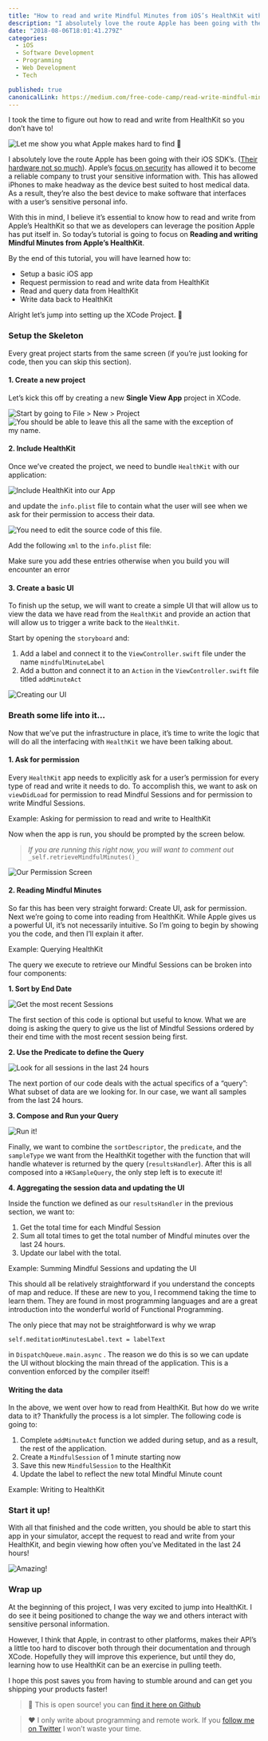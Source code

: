 ```yaml
---
title: "How to read and write Mindful Minutes from iOS’s HealthKit with Swift"
description: "I absolutely love the route Apple has been going with their iOS SDK’s. (Their hardware not so much). Apple’s focus on security has allowed it to become a reliable company to trust your sensitive…"
date: "2018-08-06T18:01:41.279Z"
categories: 
  - iOS
  - Software Development
  - Programming
  - Web Development
  - Tech

published: true
canonicalLink: https://medium.com/free-code-camp/read-write-mindful-minutes-from-healthkit-with-swift-232b65118fe2
---
```


I took the time to figure out how to read and write from HealthKit so you don’t have to!

![Let me show you what Apple makes hard to find 🔎](./asset-1.png)

I absolutely love the route Apple has been going with their iOS SDK’s. ([Their hardware not so much](https://twitter.com/bnchrch/status/995519114318725120)). Apple’s [focus on security](https://www.theguardian.com/technology/2016/jun/15/apple-fbi-file-encryption-wwdc) has allowed it to become a reliable company to trust your sensitive information with. This has allowed iPhones to make headway as the device best suited to host medical data. As a result, they’re also the best device to make software that interfaces with a user’s sensitive personal info.

With this in mind, I believe it’s essential to know how to read and write from Apple’s HealthKit so that we as developers can leverage the position Apple has put itself in. So today’s tutorial is going to focus on **Reading and writing Mindful Minutes from Apple’s HealthKit**.

By the end of this tutorial, you will have learned how to:

-   Setup a basic iOS app
-   Request permission to read and write data from HealthKit
-   Read and query data from HealthKit
-   Write data back to HealthKit

Alright let’s jump into setting up the XCode Project. 🚀

### Setup the Skeleton

Every great project starts from the same screen (if you’re just looking for code, then you can skip this section).

#### 1\. Create a new project

Let’s kick this off by creating a new **Single View App** project in XCode.

![Start by going to File > New > `Project`](./asset-2.png)![You should be able to leave this all the same with the exception of my name.](./asset-3.png)

#### 2\. Include HealthKit

Once we’ve created the project, we need to bundle `HealthKit` with our application:

![Include HealthKit into our App](./asset-4.png)

and update the `info.plist` file to contain what the user will see when we ask for their permission to access their data.

![You need to edit the source code of this file.](./asset-5.png)

Add the following `xml` to the `info.plist` file:

Make sure you add these entries otherwise when you build you will encounter an error

#### 3\. Create a basic UI

To finish up the setup, we will want to create a simple UI that will allow us to view the data we have read from the `HealthKit` and provide an action that will allow us to trigger a write back to the `HealthKit`.

Start by opening the `storyboard` and:

1.  Add a label and connect it to the `ViewController.swift` file under the name `mindfulMinuteLabel`
2.  Add a button and connect it to an `Action` in the `ViewController.swift` file titled `addMinuteAct`

![Creating our UI](./asset-6.gif)

### Breath some life into it…

Now that we’ve put the infrastructure in place, it’s time to write the logic that will do all the interfacing with `HealthKit` we have been talking about.

#### 1\. Ask for permission

Every `HealthKit` app needs to explicitly ask for a user’s permission for every type of read and write it needs to do. To accomplish this, we want to ask on `viewDidLoad` for permission to read Mindful Sessions and for permission to write Mindful Sessions.

Example: Asking for permission to read and write to HealthKit

Now when the app is run, you should be prompted by the screen below.

> _If you are running this right now, you will want to comment out_ `_self.retrieveMindfulMinutes()_`

![Our Permission Screen](./asset-7.png)

#### 2\. Reading Mindful Minutes

So far this has been very straight forward: Create UI, ask for permission. Next we’re going to come into reading from HealthKit. While Apple gives us a powerful UI, it’s not necessarily intuitive. So I’m going to begin by showing you the code, and then I’ll explain it after.

Example: Querying HealthKit

The query we execute to retrieve our Mindful Sessions can be broken into four components:

**1\. Sort by End Date**

![Get the most recent Sessions](./asset-8.png)

The first section of this code is optional but useful to know. What we are doing is asking the query to give us the list of Mindful Sessions ordered by their end time with the most recent session being first.

**2\. Use the Predicate to define the Query**

![Look for all sessions in the last 24 hours](./asset-9.png)

The next portion of our code deals with the actual specifics of a “query”: What subset of data are we looking for. In our case, we want all samples from the last 24 hours.

**3\. Compose and Run your Query**

![Run it!](./asset-10.png)

Finally, we want to combine the `sortDescriptor`, the `predicate`, and the `sampleType` we want from the HealthKit together with the function that will handle whatever is returned by the query (`resultsHandler`). After this is all composed into a `HKSampleQuery`, the only step left is to execute it!

**4\. Aggregating the session data and updating the UI**

Inside the function we defined as our `resultsHandler` in the previous section, we want to:

1.  Get the total time for each Mindful Session
2.  Sum all total times to get the total number of Mindful minutes over the last 24 hours.
3.  Update our label with the total.

Example: Summing Mindful Sessions and updating the UI

This should all be relatively straightforward if you understand the concepts of map and reduce. If these are new to you, I recommend taking the time to learn them. They are found in most programming languages and are a great introduction into the wonderful world of Functional Programming.

The only piece that may not be straightforward is why we wrap

```
self.meditationMinutesLabel.text = labelText
```

in `DispatchQueue.main.async` . The reason we do this is so we can update the UI without blocking the main thread of the application. This is a convention enforced by the compiler itself!

#### Writing the data

In the above, we went over how to read from HealthKit. But how do we write data to it? Thankfully the process is a lot simpler. The following code is going to:

1.  Complete `addMinuteAct` function we added during setup, and as a result, the rest of the application.
2.  Create a `MindfulSession` of 1 minute starting now
3.  Save this new `MindfulSession` to the HealthKit
4.  Update the label to reflect the new total Mindful Minute count

Example: Writing to HealthKit

### Start it up!

With all that finished and the code written, you should be able to start this app in your simulator, accept the request to read and write from your HealthKit, and begin viewing how often you’ve Meditated in the last 24 hours!

![Amazing!](./asset-11.gif)

### Wrap up

At the beginning of this project, I was very excited to jump into HealthKit. I do see it being positioned to change the way we and others interact with sensitive personal information.

However, I think that Apple, in contrast to other platforms, makes their API’s a little too hard to discover both through their documentation and through XCode. Hopefully they will improve this experience, but until they do, learning how to use HealthKit can be an exercise in pulling teeth.

I hope this post saves you from having to stumble around and can get you shipping your products faster!

> 🧞‍ This is open source! you can [find it here on Github](https://github.com/bechurch/MindfulMinuteDemo)

> ❤️ I only write about programming and remote work. If you [follow me on Twitter](https://www.twitter.com/bnchrch) I won’t waste your time.